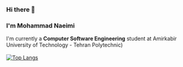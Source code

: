 ### Hi there 👋

<!--
**MhmdNmi/MhmdNmi** is a ✨ _special_ ✨ repository because its `README.md` (this file) appears on your GitHub profile.

Here are some ideas to get you started:

- 🔭 I’m currently working on ...
- 🌱 I’m currently learning ...
- 👯 I’m looking to collaborate on ...
- 🤔 I’m looking for help with ...
- 💬 Ask me about ...
- 📫 How to reach me: ...
- 😄 Pronouns: ...
- ⚡ Fun fact: ...
-->

### I'm **Mohammad Naeimi**
I'm currently a **Computer Software Engineering** student at Amirkabir University of Technology - Tehran Polytechnic)<br/><br/>
[![Top Langs](https://github-readme-stats.vercel.app/api/top-langs/?username=MhmdNmi&show_icons=true&theme=gruvbox&&langs_count=10&layout=compact)](https://github.com/MhmdNmi/MhmdNmi)<br/>
